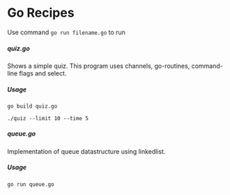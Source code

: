 # Go Recipes

Use command `go run filename.go` to run 

##### quiz.go
Shows a simple quiz. This program uses channels, go-routines, command-line flags and select.
##### Usage
`go build quiz.go`

`./quiz --limit 10 --time 5`

##### queue.go
Implementation of queue datastructure using linkedlist.
##### Usage
`go run queue.go`

